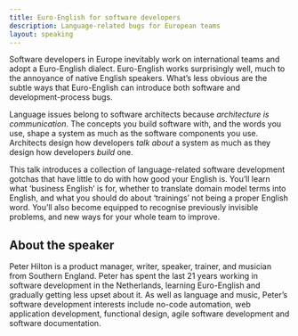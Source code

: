 ```yaml
---
title: Euro-English for software developers
description: Language-related bugs for European teams
layout: speaking
---
```


Software developers in Europe inevitably work on international teams and adopt a Euro-English dialect.
Euro-English works surprisingly well, much to the annoyance of native English speakers.
What’s less obvious are the subtle ways that Euro-English can introduce both software and development-process bugs.

Language issues belong to software architects because _architecture is communication_.
The concepts you build software with, and the words you use, shape a system as much as the software components you use.
Architects design how developers _talk about_ a system as much as they design how developers _build_ one.

This talk introduces a collection of language-related software development gotchas that have little to do with how good your English is.
You’ll learn what ‘business English’ is for, whether to translate domain model terms into English, and what you should do about ‘trainings’ not being a proper English word.
You’ll also become equipped to recognise previously invisible problems, and new ways for your whole team to improve.


## About the speaker

Peter Hilton is a product manager, writer, speaker, trainer, and musician from Southern England.
Peter has spent the last 21 years working in software development in the Netherlands, learning Euro-English and gradually getting less upset about it.
As well as language and music, Peter’s software development interests include no-code automation, web application development, functional design, agile software development and software documentation.
